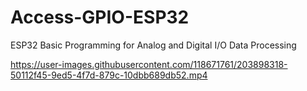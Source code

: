 # Access-GPIO-ESP32
ESP32 Basic Programming for Analog and Digital I/O Data Processing


https://user-images.githubusercontent.com/118671761/203898318-50112f45-9ed5-4f7d-879c-10dbb689db52.mp4

